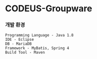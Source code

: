 # CODEUS-Groupware

### 개발 환경 ###
    Programming Language - Java 1.8
    IDE - Eclipse
    DB - MariaDB 
    Framework - MyBatis, Spring 4
    Build Tool - Maven
